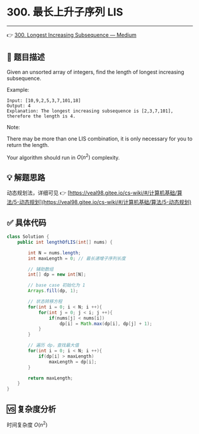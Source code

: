 # 300. 最长上升子序列 LIS

---

👉 [300. Longest Increasing Subsequence — Medium](https://leetcode-cn.com/problems/longest-increasing-subsequence/)

## 📜 题目描述

Given an unsorted array of integers, find the length of longest increasing subsequence.

Example:

```
Input: [10,9,2,5,3,7,101,18]
Output: 4
Explanation: The longest increasing subsequence is [2,3,7,101], therefore the length is 4.
```

Note:

There may be more than one LIS combination, it is only necessary for you to return the length.

Your algorithm should run in $O(n^2)$ complexity.

## 💡 解题思路

动态规划法，详细可见 👉 [https://veal98.gitee.io/cs-wiki/#/计算机基础/算法/5-动态规划](https://veal98.gitee.io/cs-wiki/#/计算机基础/算法/5-动态规划)

## ✅ 具体代码

```java
class Solution {
    public int lengthOfLIS(int[] nums) {

        int N = nums.length;
        int maxLength = 0; // 最长递增子序列长度

        // 辅助数组
        int[] dp = new int[N];

        // base case 初始化为 1
        Arrays.fill(dp, 1);

        // 状态转移方程
        for(int i = 0; i < N; i ++){
            for(int j = 0; j < i; j ++){
                if(nums[j] < nums[i])
                    dp[i] = Math.max(dp[i], dp[j] + 1);
            }
        }

        // 遍历 dp，查找最大值
        for(int i = 0; i < N; i ++){
            if(dp[i] > maxLength)
                maxLength = dp[i];
        }

        return maxLength;
    }
}
```

## 🆚 复杂度分析

时间复杂度 $O(n^2)$
